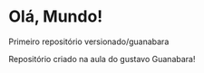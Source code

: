 # Olá, Mundo!
Primeiro repositório versionado/guanabara

Repositório criado na aula do gustavo Guanabara!
